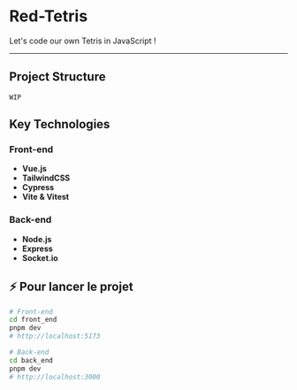 # Red-Tetris

Let's code our own Tetris in JavaScript !

---

##  Project Structure

```text
WIP

```

## Key Technologies

### Front-end
- **Vue.js**
- **TailwindCSS**
- **Cypress**
- **Vite & Vitest**

### Back-end
- **Node.js**
- **Express**
- **Socket.io**

## ⚡ Pour lancer le projet  

```bash
# Front-end
cd front_end
pnpm dev
# http://localhost:5173

# Back-end
cd back_end
pnpm dev
# http://localhost:3000

```